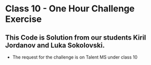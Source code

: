 # Class 10 - One Hour Challenge Exercise

## This Code is Solution from our students Kiril Jordanov and Luka Sokolovski. 

* The request for the challenge is on Talent MS under class 10